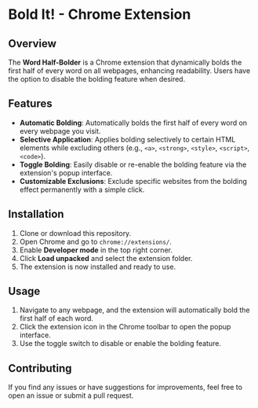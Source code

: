 # Bold It! - Chrome Extension

## Overview
The **Word Half-Bolder** is a Chrome extension that dynamically bolds the first half of every word on all webpages, enhancing readability. Users have the option to disable the bolding feature when desired.

## Features
- **Automatic Bolding**: Automatically bolds the first half of every word on every webpage you visit.
- **Selective Application**: Applies bolding selectively to certain HTML elements while excluding others (e.g., `<a>`, `<strong>`, `<style>`, `<script>`, `<code>`).
- **Toggle Bolding**: Easily disable or re-enable the bolding feature via the extension's popup interface.
- **Customizable Exclusions**: Exclude specific websites from the bolding effect permanently with a simple click.

## Installation
1. Clone or download this repository.
2. Open Chrome and go to `chrome://extensions/`.
3. Enable **Developer mode** in the top right corner.
4. Click **Load unpacked** and select the extension folder.
5. The extension is now installed and ready to use.

## Usage
1. Navigate to any webpage, and the extension will automatically bold the first half of each word.
2. Click the extension icon in the Chrome toolbar to open the popup interface.
3. Use the toggle switch to disable or enable the bolding feature.

## Contributing
If you find any issues or have suggestions for improvements, feel free to open an issue or submit a pull request.
